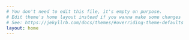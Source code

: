 ```yaml
---
# You don't need to edit this file, it's empty on purpose.
# Edit theme's home layout instead if you wanna make some changes
# See: https://jekyllrb.com/docs/themes/#overriding-theme-defaults
layout: home
---
```


<div class='polis' data-conversation_id='4znheacwib'></div>
<script async='true' src='https://pol.is/embed.js'></script>
